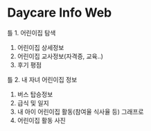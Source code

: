 # Daycare Info Web

틀 1. 어린이집 탐색
1) 어린이집 상세정보
2) 어린이집 교사정보(자격증, 교육..)
3) 후기 평점

틀 2. 내 자녀 어린이집 정보
1) 버스 탑승정보
2) 급식 및 일지
3) 내 아이 어린이집 활동(참여율 식사율 등) 그래프로
4) 어린이집 활동 사진
